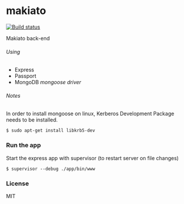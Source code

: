 # makiato
[![Build status](https://travis-ci.org/victorzki/makiato.svg?branch=master)](https://travis-ci.org/victorzki/makiato)

Makiato back-end
###### Using
* Express
* Passport
* MongoDB *mongoose driver*

###### Notes
In order to install mongoose on linux, Kerberos Development Package needs to be installed.
```
$ sudo apt-get install libkrb5-dev
```

### Run the app
Start the express app with supervisor (to restart server on file changes)
```
$ supervisor --debug ./app/bin/www
```
### License
MIT
